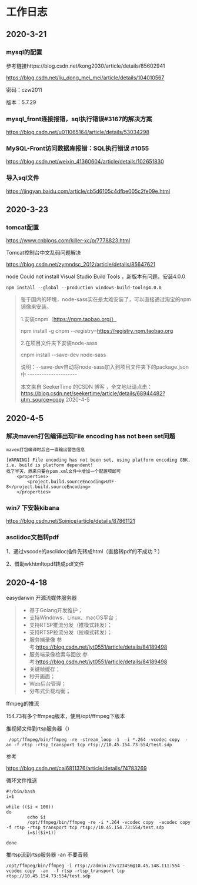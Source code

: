 # 工作日志

## 2020-3-21

### mysql的配置

参考链接https://blog.csdn.net/kong2030/article/details/85602941

https://blog.csdn.net/liu_dong_mei_mei/article/details/104010567

密码：czw2011

版本：5.7.29

### mysql_front连接报错，sql执行错误#3167的解决方案

https://blog.csdn.net/u011065164/article/details/53034298

### MySQL-Front访问数据库报错：SQL执行错误 #1055

https://blog.csdn.net/weixin_41360604/article/details/102651830

### 导入sql文件

https://jingyan.baidu.com/article/cb5d6105c4dfbe005c2fe09e.html

## 2020-3-23

### tomcat配置

https://www.cnblogs.com/killer-xc/p/7778823.html

Tomcat控制台中文乱码问题解决

https://blog.csdn.net/zymndsc_2012/article/details/85647621

 node Could not install Visual Studio Build Tools ，新版本有问题，安装4.0.0

```
npm install --global --production windows-build-tools@4.0.0
```

> 鉴于国内的环境，node-sass实在是太难安装了，可以直接通过淘宝的npm镜像来安装。
>
> 1.安装cnpm（https://npm.taobao.org/）
>
> npm install -g cnpm --registry=https://registry.npm.taobao.org
>
> 2.在项目文件夹下安装node-sass
>
> cnpm install --save-dev node-sass
>
> 说明：--save-dev自动将node-sass加入到项目文件夹下的package.json中 ---------------------
>
> 本文来自 SeekerTime 的CSDN 博客 ，全文地址请点击：https://blog.csdn.net/seekertime/article/details/68944482?utm_source=copy 2020-4-5



## 2020-4-5

### 解决maven打包编译出现File encoding has not been set问题

```
maven打包编译时后台一直输出警告信息

[WARNING] File encoding has not been set, using platform encoding GBK, i.e. build is platform dependent!
找了半天，原来只要在pom.xml文件中增加一个配置项即可
    <properties>
        <project.build.sourceEncoding>UTF-8</project.build.sourceEncoding>
    </properties>

```

### win7 下安装kibana

https://blog.csdn.net/Soinice/article/details/87861121

### asciidoc文档转pdf

1、通过vscode的asciidoc插件先转成html（直接转pdf的不成功？）

2、借助wkhtmltopdf转成pdf文件



## 2020-4-18

easydarwin 开源流媒体服务器

> - 基于Golang开发维护；
> - 支持Windows、Linux、macOS平台；
> - 支持RTSP推流分发（推模式转发）；
> - 支持RTSP拉流分发（拉模式转发）；
> - 服务端录像 参考:https://blog.csdn.net/jyt0551/article/details/84189498
> - 服务端录像检索与回放 参考:https://blog.csdn.net/jyt0551/article/details/84189498
> - 关键帧缓存；
> - 秒开画面；
> - Web后台管理；
> - 分布式负载均衡；

ffmpeg的推流

154.73有多个ffmpeg版本，使用/opt/ffmpeg下版本

推视频文件到rtsp服务器（）

```
 /opt/ffmpeg/bin/ffmpeg -re -stream_loop -1  -i *.264 -vcodec copy  -an -f rtsp -rtsp_transport tcp rtsp://10.45.154.73:554/test.sdp
```

参考

 https://blog.csdn.net/cai6811376/article/details/74783269 

循环文件推送

```shell
#!/bin/bash
i=1
 
while (($i < 100))
do
        echo $i
        /opt/ffmpeg/bin/ffmpeg -re -i *.264 -vcodec copy  -acodec copy -f rtsp -rtsp_transport tcp rtsp://10.45.154.73:554/test.sdp
        i=$(($i+1))

done
```



推rtsp流到rtsp服务器 -an 不要音频

```
/opt/ffmpeg/bin/ffmpeg -i rtsp://admin:Znv123456@10.45.148.111:554 -vcodec copy  -an  -f rtsp -rtsp_transport tcp rtsp://10.45.154.73:554/test.sdp
```

